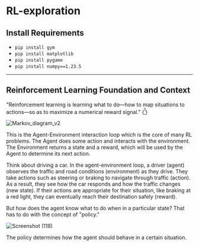 # RL-exploration

## Install Requirements
- `pip install gym`
- `pip install matplotlib`
- `pip install pygame`
- `pip install numpy==1.23.5`

---

## Reinforcement Learning Foundation and Context

"Reinforcement learning is learning what to do—how to map situations to actions—so as to maximize a numerical reward signal." ([<sup>1</sup>](https://www.youtube.com/watch?v=lfPEJPHUllg&list=PLTl9hO2Oobd9kS--NgVz0EPNyEmygV1Ha&index=1))

![Markov_diagram_v2](https://github.com/user-attachments/assets/eaee46e6-3d67-4a74-bf0f-21e19db2347d)

This is the Agent-Environment interaction loop which is the core of many RL problems. The Agent does some action and interacts with the environment. The Environment returns a state and a reward, which will be used by the Agent to determine its next action.

Think about driving a car. In the agent-environment loop, a driver (agent) observes the traffic and road conditions (environment) as they drive. They take actions such as steering or braking to navigate through traffic (action). As a result, they see how the car responds and how the traffic changes (new state). If their actions are appropriate for their situation, like braking at a red light, they can eventually reach their destination safely (reward).

But how does the agent know what to do when in a particular state? That has to do with the concept of "policy."

![Screenshot (118)](https://github.com/user-attachments/assets/9a5f9bab-7acb-4fd1-b3bc-dd35cbd2e1d7)

The policy determines how the agent should behave in a certain situation.
